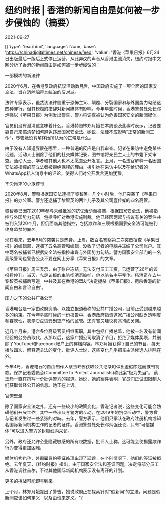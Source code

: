 # 纽约时报 | 香港的新闻自由是如何被一步步侵蚀的（摘要）

2021-06-27

[{'type': 'text/html', 'language': None, 'base': 'https://chinadigitaltimes.net/chinese/feed', 'value': '香港《苹果日报》6月24日出版最后一版后正式停止运营，从此异议的声音从香港主流消失，纽约时报中文网分析了香港的新闻自由是如何被一步步侵蚀的：

一部模糊的新法律

2020年6月，在香港反政府抗议活动数月后，中国政府实施了一项全面的国家安全法，旨在消除阻碍其统治的反对派。

法律专家表示，虽然该法律侧重于恐怖主义、颠覆、分裂国家和与外国势力勾结这四种罪行，但其模糊的措辞对新闻媒体有影响。今年早些时候，香港警务处处长邓炳强以《苹果日报》为例发出警告，警方将调查被认为危害国家安全的新闻媒体。

官员们没有澄清这意味着什么。香港特首林郑月娥在本周谈及此事时表示，记者要靠自己来搞清楚如何避免违反国家安全法。她说，法律不应影响“正常的新闻工作”，尽管她没有解释她所认为的正常是什么。

由于没有人知道界限在哪里，一种普遍的反应是自我审查。记者在采访中避免某些话题，活动人士删除了他们的社交媒体记录，图书馆将亲民主人士的书籍下架审查。活动人士、学者和其他人也不太愿意公开发言。上月，一名法官解释一名因国安法被指控的前立法者被拒绝保释的理由，援引她在采访中以及在给记者的WhatsApp私人消息中的评论，使得人们对公开发言更加犹豫。

不受拘束的小报停刊

2020年8月，警察根据国安法逮捕了黎智英。几个小时后，他们突袭了《苹果日报》的办公室。警方还逮捕了黎智英的两个儿子及其公司壹传媒的四名高管。

黎智英已因在2019年参与未经批准的抗议活动而被捕，根据国家安全法，他被指控与外国势力勾结，包括呼吁对香港实施制裁。他已经因两起与抗议有关的案件共被判入狱20个月，但仍面临其他指控，包括欺诈和三项根据国家安全法可能被判终身监禁的罪名。

现在看来，去年8月的突袭只是热身。上周，数百名警察第二次突击搜查《苹果日报》的编辑部，逮捕了五名高管和编辑，没收了记者的电脑并冻结了公司账户。其中两名被捕者已根据安全法被指控串谋与外国势力勾结。警方国家安全部门的一名高级警司也警告公众不要在网上分享《苹果日报》的文章。

《苹果日报》周三表示，由于账户冻结，无法支付员工工资，已运营了26年的该报将停刊。当天，先是该报的主笔杨清奇被捕，他以笔名李平写作。杨清奇在去年黎智英被捕后写道，中共及其在香港的盟友“决定扼杀《苹果日报》，扼杀香港的新闻自由和言论自由”。

压力之下的公共广播公司

香港电台是一家由政府资助、以独立报道著称的公共广播公司，目前正受到越来越多的约束。在今年早些时候的一份报告中，香港政府指责这家广播公司缺乏透明度和客观性，表示它应该受到更严格的监管。还有官员建议将其彻底关闭。

近几个月来，港台多位高级官员相继离职，其中包括广播总监，他被一名没有新闻经验的公务员取代。从那以后，这家广播公司取消了节目，拒绝了媒体奖项，并删除了YouTube和Facebook帐户上的存档内容。林郑月娥获得了自己的节目，每天播放四次，解释选举法的变化，批评人士说，这些变化几乎把民主派候选人排除在外。

今年4月，香港电台的自由制作人蔡玉玲因获取公共记录时做出虚假陈述而被判罚款。保护记者委员会(Committee to Protect Journalists)称此案“极为失当”。 蔡玉玲一直在撰写一份批评警方的报道。她说，她的案件表明，官员们正试图限制人们获取曾经公开的信息。她正在上诉。

官僚壁垒

除了国家安全法之外，还有一些较小的政策变化，香港记者说，这些变化可能会妨碍他们开展工作。其中一些涉及与警方的互动，在2019年的抗议活动中，警方曾与记者发生过一些紧张的对峙。去年，警方表示，他们只承认在政府注册机构或知名国际新闻机构工作的记者的证件。香港警务处处长邓炳强还说，只有“可信媒体”可以进入警方的封锁线内采访。

另外，政府还允许企业隐藏敏感的所有权数据，批评人士称，这可能会使揭露欺诈行为变得更加困难。

媒体机构也称，外国雇员的签证处理出现了延误，在个别情况下，他们的签证被拒绝。去年夏天，《纽约时报》指出，由于国家安全法和签证问题，决定将部分员工从香港调往首尔，不过其他国际新闻机构表示没有离开的计划。

更多的挑战可能即将到来。

上个月，林郑月娥提出了警告，她说政府正在探索针对“假新闻”的立法，问题是假新闻应该如何定义，以及由谁来定义。'}]